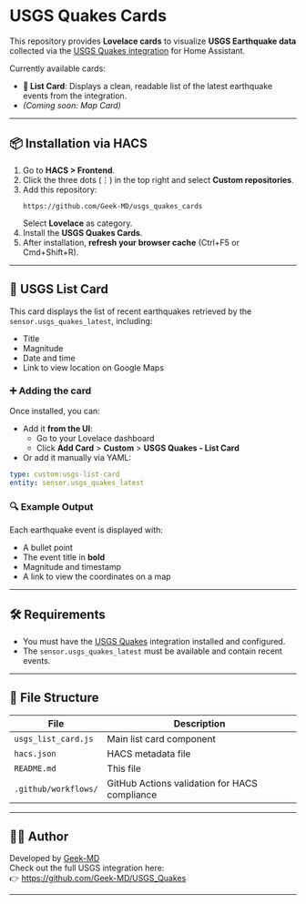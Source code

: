 # USGS Quakes Cards

This repository provides **Lovelace cards** to visualize **USGS Earthquake data** collected via the [USGS Quakes integration](https://github.com/Geek-MD/USGS_Quakes) for Home Assistant.

Currently available cards:

- **🧾 List Card**: Displays a clean, readable list of the latest earthquake events from the integration.
- *(Coming soon: Map Card)*

---

## 📦 Installation via HACS

1. Go to **HACS > Frontend**.
2. Click the three dots (⋮) in the top right and select **Custom repositories**.
3. Add this repository:  
   ```
   https://github.com/Geek-MD/usgs_quakes_cards
   ```
   Select **Lovelace** as category.
4. Install the **USGS Quakes Cards**.
5. After installation, **refresh your browser cache** (Ctrl+F5 or Cmd+Shift+R).

---

## 🧾 USGS List Card

This card displays the list of recent earthquakes retrieved by the `sensor.usgs_quakes_latest`, including:

- Title
- Magnitude
- Date and time
- Link to view location on Google Maps

### ➕ Adding the card

Once installed, you can:

- Add it **from the UI**:
  - Go to your Lovelace dashboard
  - Click **Add Card** > **Custom** > **USGS Quakes - List Card**
- Or add it manually via YAML:

```yaml
type: custom:usgs-list-card
entity: sensor.usgs_quakes_latest
```

### 🔍 Example Output

Each earthquake event is displayed with:
- A bullet point
- The event title in **bold**
- Magnitude and timestamp
- A link to view the coordinates on a map

---

## 🛠 Requirements

- You must have the [USGS Quakes](https://github.com/Geek-MD/USGS_Quakes) integration installed and configured.
- The `sensor.usgs_quakes_latest` must be available and contain recent events.

---

## 📁 File Structure

| File                  | Description                                      |
|-----------------------|--------------------------------------------------|
| `usgs_list_card.js`   | Main list card component                         |
| `hacs.json`           | HACS metadata file                               |
| `README.md`           | This file                                        |
| `.github/workflows/`  | GitHub Actions validation for HACS compliance    |

---

## 👨‍💻 Author

Developed by [Geek-MD](https://github.com/Geek-MD)  
Check out the full USGS integration here:  
👉 https://github.com/Geek-MD/USGS_Quakes

---
